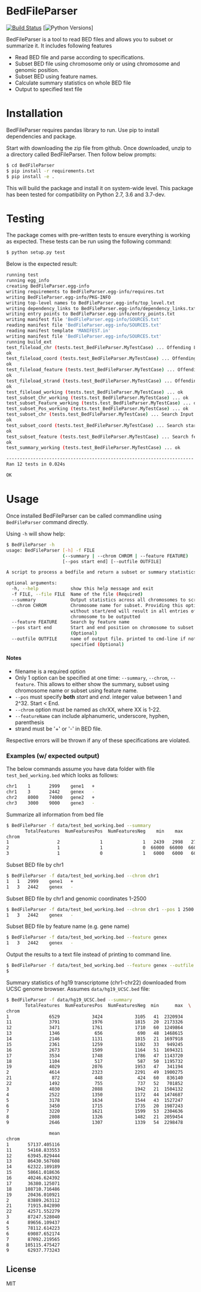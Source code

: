 # BedFileParser

[![Build Status](https://travis-ci.com/sagarc88/BedFileParser.svg?branch=master)](https://travis-ci.com/sagarc88/BedFileParser) [![Python Versions](https://img.shields.io/badge/Python-2.6%20%7C%203.6%20%7C%203.7--dev-blue.svg)]

BedFileParser is a tool to read BED files and allows you to subset or summarize it. It includes following features
  - Read BED file and parse according to specifications.
  - Subset BED file using chromosome only or using chromosome and genomic position.
  - Subset BED using feature names.
  - Calculate summary statistics on whole BED file
  - Output to specified text file

# Installation

BedFileParser requires pandas library to run. Use pip to install dependencies and package.

Start with downloading the zip file from github. Once downloaded, unzip to a directory called BedFileParser. Then follow below prompts:
```sh
$ cd BedFileParser
$ pip install -r requirements.txt
$ pip install -e .
```
This will build the package and install it on system-wide level. This package has been tested for compatibility on Python 2.7, 3.6 and 3.7-dev. 

# Testing

The package comes with pre-written tests to ensure everything is working as expected. These tests can be run using the following command:

```sh
$ python setup.py test
```
Below is the expected result:
```bash
running test
running egg_info
creating BedFileParser.egg-info
writing requirements to BedFileParser.egg-info/requires.txt
writing BedFileParser.egg-info/PKG-INFO
writing top-level names to BedFileParser.egg-info/top_level.txt
writing dependency_links to BedFileParser.egg-info/dependency_links.txt
writing entry points to BedFileParser.egg-info/entry_points.txt
writing manifest file 'BedFileParser.egg-info/SOURCES.txt'
reading manifest file 'BedFileParser.egg-info/SOURCES.txt'
reading manifest template 'MANIFEST.in'
writing manifest file 'BedFileParser.egg-info/SOURCES.txt'
running build_ext
test_fileload_chr (tests.test_BedFileParser.MyTestCase) ... Offending Line: 1	1	2999 gene1	+
ok
test_fileload_coord (tests.test_BedFileParser.MyTestCase) ... Offending Line: chr1	2999	1	gene1	+
ok
test_fileload_feature (tests.test_BedFileParser.MyTestCase) ... Offending Line: chr2	8000	74000	gene2!	+
ok
test_fileload_strand (tests.test_BedFileParser.MyTestCase) ... Offending Line: chr1	3	2442	genex	_
ok
test_fileload_working (tests.test_BedFileParser.MyTestCase) ... ok
test_subset_Chr_working (tests.test_BedFileParser.MyTestCase) ... ok
test_subset_Feature_working (tests.test_BedFileParser.MyTestCase) ... ok
test_subset_Pos_working (tests.test_BedFileParser.MyTestCase) ... ok
test_subset_chr (tests.test_BedFileParser.MyTestCase) ... Search Input: 1
ok
test_subset_coord (tests.test_BedFileParser.MyTestCase) ... Search start and end input: 3000 1
ok
test_subset_feature (tests.test_BedFileParser.MyTestCase) ... Search feature name input: genex!
ok
test_summary_working (tests.test_BedFileParser.MyTestCase) ... ok

----------------------------------------------------------------------
Ran 12 tests in 0.024s

OK

```

# Usage

Once installed BedFileParser can be called commandline using ```BedFileParser``` command directly.

Using ```-h``` will show help:
```sh
$ BedFileParser -h
usage: BedFileParser [-h] -f FILE
                     (--summary | --chrom CHROM | --feature FEATURE)
                     [--pos start end] [--outfile OUTFILE]

A script to process a bedfile and return a subset or summary statistics

optional arguments:
  -h, --help            show this help message and exit
  -f FILE, --file FILE  Name of the file (Required)
  --summary             Output statistics across all chromosomes to screen
  --chrom CHROM         Chromosome name for subset. Providing this option
                        without start/end will result in all entries of that
                        chromosome to be outputted
  --feature FEATURE     Search by feature name
  --pos start end       Start and end position on chromosome to subset
                        (Optional)
  --outfile OUTFILE     name of output file. printed to cmd-line if not
                        specified (Optional)

```
#### Notes
- filename is a required option
- Only 1 option can be specified at one time: `--summary`, `--chrom`, `--feature`.  This allows to either show the summary, subset using chromosome name or subset using feature name. 
- `--pos` must specify **both** *start* and *end*. integer value between 1 and 2^32. Start < End. 
- `--chrom` option must be named as chrXX, where XX is 1-22. 
- `--featureName` can include alphanumeric, underscore, hyphen, parenthesis
- strand must be '+' or '-' in BED file. 

Respective errors will be thrown if any of these specifications are violated. 

### Examples (w/ expected output)
The below commands assume you have data folder with file `test_bed_working.bed` which looks as follows:

```sh
chr1    1       2999    gene1   +
chr1    3       2442    genex   -
chr2    8000    74000   gene2   +
chr3    3000    9000    gene3   -
```

Summarize all information from bed file
```sh
$ BedFileParser -f data/test_bed_working.bed --summary
       TotalFeatures  NumFeaturesPos  NumFeaturesNeg    min    max     mean
chrom                                                                      
1                  2               1               1   2439   2998   2718.5
2                  1               1               0  66000  66000  66000.0
3                  1               0               1   6000   6000   6000.0
```

Subset BED file by chr1
```sh
$ BedFileParser -f data/test_bed_working.bed --chrom chr1
1	1	2999	gene1	+
1	3	2442	genex	-
```

Subset BED file by chr1 and genomic coordinates 1-2500
```sh
$ BedFileParser -f data/test_bed_working.bed --chrom chr1 --pos 1 2500
1	3	2442	genex	-
```

Subset BED file by feature name (e.g. gene name)
```sh
$ BedFileParser -f data/test_bed_working.bed --feature genex
1	3	2442	genex	-
```

Output the results to a text file instead of printing to command line. 
```sh
$ BedFileParser -f data/test_bed_working.bed --feature genex --outfile outfile.txt
$ 
```

Summary statistics of hg19 transcriptome (chr1-chr22) downloaded from UCSC genome browser. Assumes `data/hg19_UCSC.bed` file:

```sh
$ BedFileParser -f data/hg19_UCSC.bed --summary
       TotalFeatures  NumFeaturesPos  NumFeaturesNeg  min      max  \
chrom                                                                
1               6529            3424            3105   41  2320934   
11              3791            1976            1815   20  2173326   
12              3471            1761            1710   60  1249864   
13              1346             656             690   48  1468615   
14              2146            1131            1015   21  1697918   
15              2361            1259            1102   33   949245   
16              2673            1509            1164   51  1694321   
17              3534            1748            1786   47  1143720   
18              1104             517             587   50  1195732   
19              4029            2076            1953   47   341194   
2               4614            2323            2291   49  1900275   
21               872             448             424   60   836140   
22              1492             755             737   52   701852   
3               4030            2088            1942   21  1504132   
4               2522            1350            1172   44  1474687   
5               3178            1634            1544   43  1527247   
6               3450            1715            1735   20  1987243   
7               3220            1621            1599   53  2304636   
8               2808            1326            1482   21  2059454   
9               2646            1307            1339   54  2298478   

                mean  
chrom                 
1       57137.405116  
11      54168.833553  
12      63945.829444  
13      86430.567608  
14      62322.189189  
15      58661.018636  
16      40246.624392  
17      36380.125071  
18     108710.716486  
19      20436.010921  
2       83889.263112  
21      71915.842890  
22      42571.552279  
3       87247.528040  
4       89656.109437  
5       78112.614223  
6       69087.652174  
7       87092.219565  
8      105115.475427  
9       62937.773243  

```
License
----
MIT
